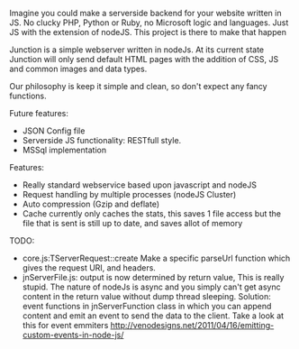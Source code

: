 Imagine you could make a serverside backend for your website written in JS. No clucky PHP, Python or Ruby, no Microsoft logic and languages. Just JS with the extension of nodeJS.
This project is there to make that happen

Junction is a simple webserver written in nodeJs.
At its current state Junction will only send default HTML pages with the addition of CSS, JS and common images and data types.

Our philosophy is keep it simple and clean, so don't expect any fancy functions.

Future features:
 - JSON Config file
 - Serverside JS functionality: RESTfull style.
 - MSSql implementation

Features:
 - Really standard webservice based upon javascript and nodeJS
 - Request handling by multiple processes (nodeJS Cluster)
 - Auto compression (Gzip and deflate)
 - Cache currently only caches the stats, this saves 1 file access but the file that is sent is still up to date, and saves allot of memory

 TODO:
  -	core.js:TServerRequest::create
  	Make a specific parseUrl function which gives the request URI, and headers.
  - jnServerFile.js: output is now determined by return value, This is really stupid. The nature of nodeJs is async and you simply can't get async content in the return value without dump thread sleeping. Solution: event functions in jnServerFunction class in which you can append content and emit an event to send the data to the client. Take a look at this for event emmiters http://venodesigns.net/2011/04/16/emitting-custom-events-in-node-js/